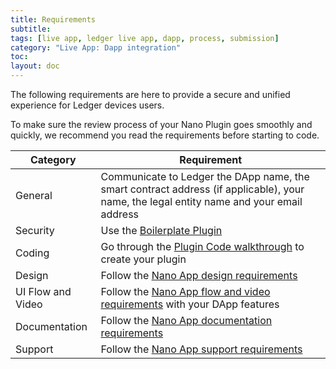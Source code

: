 ```yaml
---
title: Requirements
subtitle:
tags: [live app, ledger live app, dapp, process, submission]
category: "Live App: Dapp integration"
toc:
layout: doc
---
```


The following requirements are here to provide a secure and unified experience for Ledger devices users.

To make sure the review process of your Nano Plugin goes smoothly and quickly, we recommend you read the requirements before starting to code.

<table>
    <thead>
        <tr>
            <th colspan="1">Category</th>
            <th colspan="4">Requirement</th>
        </tr>
    </thead>
    <tbody>
        <tr>
            <td>General</td>
            <td colspan="4">Communicate to Ledger the DApp name, the smart contract address (if applicable), your name, the legal entity name and your email address</td>
        </tr>
        <tr>
            <td>Security</td>
            <td colspan="4">Use the <a href="../nano-plugin/boilerplate-plugin/">Boilerplate Plugin</a></td>
        </tr>
        <tr>
            <td>Coding</td>
            <td colspan="4">Go through the <a href="../nano-plugin/code-overview/">Plugin Code walkthrough</a> to create your plugin</td>
        </tr>
        <tr>
            <td>Design</td>
            <td colspan="4">Follow the <a href="../../nano-app/design-requirements">Nano App design requirements</a></td>
        </tr>
        <tr>
            <td>UI Flow and Video</td>
            <td colspan="4">Follow the <a href="../../nano-app/ui-flow-video">Nano App flow and video requirements</a> with your DApp features</td>
        </tr>
        <tr>
            <td>Documentation</td>
            <td colspan="4">Follow the <a href="../../nano-app/documentation-requirements">Nano App documentation requirements</a></td>
        </tr>
        <tr>
            <td>Support</td>
            <td colspan="4">Follow the <a href="../../nano-app/support-requirements">Nano App support requirements</a></td>
        </tr>
    </tbody>
</table>